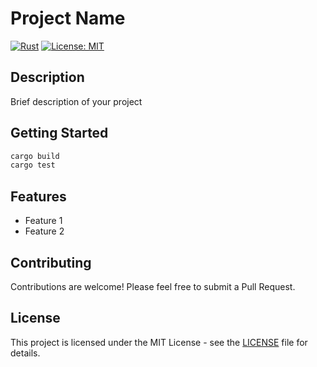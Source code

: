 # Project Name

[![Rust](https://github.com/{username}/{project}/actions/workflows/rust.yml/badge.svg)](https://github.com/{username}/{project}/actions/workflows/rust.yml)
[![License: MIT](https://img.shields.io/badge/License-MIT-yellow.svg)](https://opensource.org/licenses/MIT)

## Description

Brief description of your project

## Getting Started

```rust
cargo build
cargo test
```

## Features

- Feature 1
- Feature 2

## Contributing

Contributions are welcome! Please feel free to submit a Pull Request.

## License

This project is licensed under the MIT License - see the [LICENSE](LICENSE) file for details.
